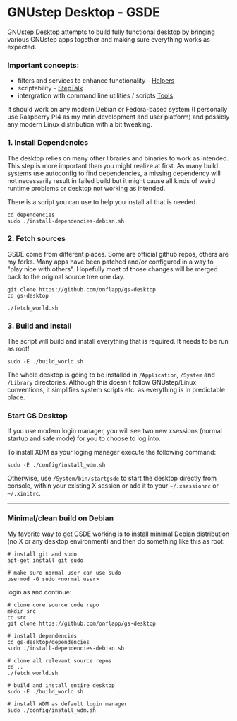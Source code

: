 # GNUstep Desktop - GSDE

[GNUstep Desktop](https://onflapp.github.io/gs-desktop/index.html) attempts to build fully functional desktop by bringing various GNUstep apps together and making sure everything works as expected.

### Important concepts:
- filters and services to enhance functionality - [Helpers](https://github.com/onflapp/gs-desktop/blob/main/Helpers/README.md)
- scriptability - [StepTalk](https://github.com/onflapp/libs-steptalk)
- intergration with command line utilities / scripts [Tools](https://github.com/onflapp/gs-desktop/tree/main/Applications/Tools)

It should work on any modern Debian or Fedora-based system (I personally use Raspberry PI4 as my main development and user platform) and possibly any modern Linux distribution with a bit tweaking.

### 1. Install Dependencies

The desktop relies on many other libraries and binaries to work as intended. This step is more important than you might realize at first. As many build systems use autoconfig to find dependencies, a missing dependency will not necessarily result in failed build but it might cause all kinds of weird runtime problems or desktop not working as intended.

There is a script you can use to help you install all that is needed.

```
cd dependencies
sudo ./install-dependencies-debian.sh
```

### 2. Fetch sources

GSDE come from different places. Some are official github repos, others are my forks. Many apps have been patched and/or configured in a way to "play nice with others". Hopefully most of those changes will be merged back to the original source tree one day.

```
git clone https://github.com/onflapp/gs-desktop
cd gs-desktop

./fetch_world.sh
```

### 3. Build and install 

The script will build and install everything that is required. It needs to be run as root!

```
sudo -E ./build_world.sh
```

The whole desktop is going to be installed in `/Application`, `/System` and `/Library` directories. Although this doesn't follow GNUstep/Linux conventions, it simplifies system scripts etc. as everything is in predictable place.

### Start GS Desktop

If you use modern login manager, you will see two new xsessions (normal startup and safe mode) for you to choose to log into.

To install XDM as your loging manager execute the following command:

```
sudo -E ./config/install_wdm.sh
```

Otherwise, use `/System/bin/startgsde` to start the desktop directly from console, within your existing X session or add it to your `~/.xsessionrc` or `~/.xinitrc`.

---

### Minimal/clean build on Debian

My favorite way to get GSDE working is to install minimal Debian distribution (no X or any desktop environment) and then do something like this as root:

```
# install git and sudo
apt-get install git sudo

# make sure normal user can use sudo
usermod -G sudo <normal user>
```

login as <normal user> and continue:


```
# clone core source code repo
mkdir src
cd src
git clone https://github.com/onflapp/gs-desktop

# install dependencies
cd gs-desktop/dependencies
sudo ./install-dependencies-debian.sh

# clone all relevant source repos
cd ..
./fetch_world.sh

# build and install entire desktop
sudo -E ./build_world.sh

# install WDM as default login manager
sudo ./config/install_wdm.sh
```

